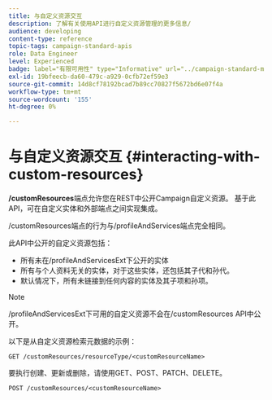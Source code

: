 ```yaml
---
title: 与自定义资源交互
description: 了解有关使用API进行自定义资源管理的更多信息/
audience: developing
content-type: reference
topic-tags: campaign-standard-apis
role: Data Engineer
level: Experienced
badge: label="有限可用性" type="Informative" url="../campaign-standard-migration-home.md" tooltip="仅限于Campaign Standard已迁移的用户"
exl-id: 19bfeecb-da60-479c-a929-0cfb72ef59e3
source-git-commit: 14d8cf78192bcad7b89cc70827f5672bd6e07f4a
workflow-type: tm+mt
source-wordcount: '155'
ht-degree: 0%

---
```


# 与自定义资源交互 {#interacting-with-custom-resources}

**/customResources**&#x200B;端点允许您在REST中公开Campaign自定义资源。 基于此API，可在自定义实体和外部端点之间实现集成。

/customResources端点的行为与/profileAndServices端点完全相同。

此API中公开的自定义资源包括：

* 所有未在/profileAndServicesExt下公开的实体
* 所有与个人资料无关的实体，对于这些实体，还包括其子代和孙代。
* 默认情况下，所有未链接到任何内容的实体及其子项和孙项。

>[!NOTE]
>/profileAndServicesExt下可用的自定义资源不会在/customResources API中公开。


以下是从自定义资源检索元数据的示例：

```
GET /customResources/resourceType/<customResourceName>
```

要执行创建、更新或删除，请使用GET、POST、PATCH、DELETE。

```
POST /customResources/<customResourceName>
```
